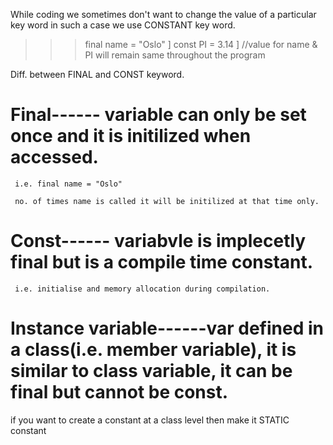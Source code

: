  While coding we sometimes don't want to change the value of a particular key word in such a case we use CONSTANT key word.

>>> final name = "Oslo" ]
>>> const PI = 3.14     ]        //value for name & PI will remain same throughout the program

Diff. between FINAL and CONST keyword.

# Final------ variable can only be set once and it is initilized when accessed.

     i.e. final name = "Oslo"
 
     no. of times name is called it will be initilized at that time only.

# Const------ variabvle is implecetly final but is a compile time constant.

     i.e. initialise and memory allocation during compilation.  

# Instance variable------var defined in a class(i.e. member variable), it is similar to class variable, it can be final but cannot be const.

if you want to create a constant at a class level then make it STATIC constant 

